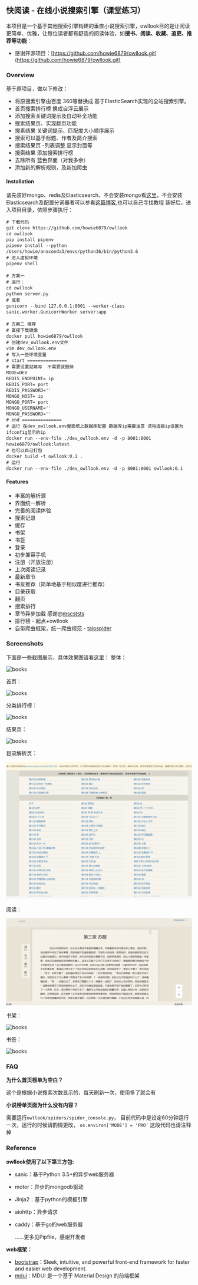 ## 快阅读 - 在线小说搜索引擎（课堂练习）

本项目是一个基于其他搜索引擎构建的垂直小说搜索引擎，owllook目的是让阅读更简单、优雅，让每位读者都有舒适的阅读体验，如**搜书、阅读、收藏、追更、推荐等功能**：

- 感谢开源项目：[https://github.com/howie6879/owllook.git](https://github.com/howie6879/owllook.git)

### Overview

基于原项目，做以下修改：
- 将原搜索引擎由百度 360等替换成 基于ElasticSearch实现的全站搜索引擎。
- 首页搜索排行榜 换成自浮云展示
- 添加搜索关键词提示及自动补全功能
- 搜索结果页、实现翻页功能
- 搜素结果 关键词提示、匹配度大小顺序展示
- 搜索可以基于标题、作者及简介搜索
- 搜索结果页 -列表调整 显示封面等
- 搜索结果 添加搜索排行榜
- 去除所有 蓝色界面（对我多余）
- 添加新的解析规则，及新加爬虫

#### Installation

请先装好mongo、redis及Elasticsearch，不会安装mongo看[这里](https://www.digitalocean.com/community/tutorials/how-to-install-mongodb-on-centos-7)，不会安装Elasticsearch及配置分词器者可以参看[这篇博客](https://www.cnblogs.com/hanyinglong/p/5409003.html),也可以自己寻找教程
 装好后，进入项目目录，依照步骤执行：

```shell
# 下载代码
git clone https://github.com/howie6879/owllook
cd owllook
pip install pipenv
pipenv install --python /Users/howie/anaconda3/envs/python36/bin/python3.6
# 进入虚拟环境
pipenv shell

# 方案一
# 运行：
cd owllook
python server.py
# 或者
gunicorn --bind 127.0.0.1:8001 --worker-class sanic.worker.GunicornWorker server:app

# 方案二 推荐 
# 直接下载镜像
docker pull howie6879/owllook
# 创建dev_owllook.env文件
vim dev_owllook.env
# 写入一些环境变量
# start ===============
# 需要设置就填写  不需要就删掉
MODE=DEV
REDIS_ENDPOINT= ip
REDIS_PORT= port
REDIS_PASSWORD=''
MONGO_HOST= ip
MONGO_PORT= port
MONGO_USERNAME=''
MONGO_PASSWORD=''
# end ===============
# 运行 在dev_owllook.env里面填上数据库配置 数据库ip需要注意 请将连接ip设置为ifconfig显示的ip
docker run --env-file ./dev_owllook.env -d -p 8001:8001 howie6879/owllook:latest
# 也可以自己打包
docker build -t owllook:0.1 .
# 运行
docker run --env-file ./dev_owllook.env -d -p 8001:8001 owllook:0.1
```

#### Features

- 丰富的解析源
- 界面统一解析
- 完善的阅读体验
- 搜索记录
- 缓存
- 书架
- 书签
- 登录
- 初步兼容手机
- 注册（开放注册）
- 上次阅读记录
- 最新章节
- 书友推荐（简单地基于相似度进行推荐）
- 目录获取
- 翻页
- 搜索排行
- 章节异步加载 感谢@[mscststs](https://github.com/mscststs)
- 排行榜 - 起点+owllook
- 自带爬虫框架，统一爬虫规范 - [talospider](https://github.com/howie6879/talospider)



### Screenshots

下面是一些截图展示，具体效果图请看[这里](http://oe7yjec8x.bkt.clouddn.com/howie/2017-03-08-owllook.gif)：
整体：

![books](./docs/imgs/structure.jpeg)


首页：

![books](./docs/imgs/index.jpeg)

分类排行榜：

![books](./docs/imgs/catalog.jpeg)


结果页：

![books](./docs/imgs/result.jpeg)



目录解析页：

![demo](./docs/imgs/detail-catalog.png)



阅读：

![content](./docs/imgs/detail.png)


书架：

![books](./docs/imgs/bookshelf.jpeg)


书签：

![books](./docs/imgs/bookshelf.jpeg)

### FAQ

**为什么首页榜单为空白？**

这个是根据小说搜索次数显示的，每天刷新一次，使用多了就会有

**小说榜单页面为什么没有内容？**

需要运行`owllook/spiders/spider_console.py`，
目前代码中是设定60分钟运行一次，运行的时候请酌情更改，
`os.environ['MODE'] = 'PRO'` 这段代码也请注释掉

### Reference

**owllook使用了以下第三方包:**

- sanic：基于Python 3.5+的异步web服务器

- motor：异步的mongodb驱动

- ​Jinja2：基于python的模板引擎

- aiohttp：异步请求

- caddy：基于go的web服务器

  …...更多见Pipfile，感谢开发者

**web框架：**

- [bootstrap](https://github.com/twbs/bootstrap)：Sleek, intuitive, and powerful front-end framework for faster and easier web development. 
- [mdui](https://github.com/zdhxiong/mdui )：MDUI 是一个基于 Material Design 的前端框架

